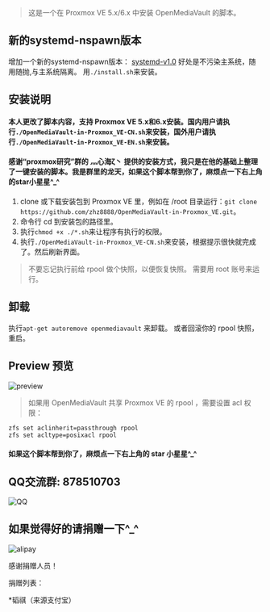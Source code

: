 >这是一个在 Proxmox VE 5.x/6.x 中安装 OpenMediaVault 的脚本。

## 新的systemd-nspawn版本 ##

增加一个新的systemd-nspawn版本： [systemd-v1.0](https://github.com/ivanhao/OmvInPve/tree/systemd-v1.0)
好处是不污染主系统，随用随抛,与主系统隔离。
用`./install.sh`来安装。

## 安装说明 ##
#### 本人更改了脚本内容，支持 Proxmox VE 5.x和6.x安装。国内用户请执行`./OpenMediaVault-in-Proxmox_VE-CN.sh`来安装，国外用户请执行`./OpenMediaVault-in-Proxmox_VE-EN.sh`来安装。
#### 感谢“proxmox研究”群的  灬心海ζ丶 提供的安装方式，我只是在他的基础上整理了一键安装的脚本。我是群里的龙天，如果这个脚本帮到你了，麻烦点一下右上角的star小星星^_^

1.  clone 或下载安装包到 Proxmox VE 里，例如在 /root 目录运行：`git clone https://github.com/zhz8888/OpenMediaVault-in-Proxmox_VE.git`。
2. 命令行 cd 到安装包的路径里。
3. 执行`chmod +x ./*.sh`来让程序有执行的权限。
4. 执行`./OpenMediaVault-in-Proxmox_VE-CN.sh`来安装，根据提示很快就完成了。然后刷新界面。

> 不要忘记执行前给 rpool 做个快照，以便恢复快照。
> 需要用 root 账号来运行。

## 卸载 ##

执行`apt-get autoremove openmediavault` 来卸载。
或者回滚你的 rpool 快照，重启。

##  Preview 预览 ##
![preview](./preview.png)

> 如果用 OpenMediaVault 共享 Proxmox VE 的 rpool ，需要设置 acl 权限：
```
zfs set aclinherit=passthrough rpool
zfs set acltype=posixacl rpool
```
#### 如果这个脚本帮到你了，麻烦点一下右上角的 star 小星星^_^

## QQ交流群: 878510703

![QQ](http://upload-images.jianshu.io/upload_images/4171480-e0204ead0fb41d5e.jpg)

## 如果觉得好的请捐赠一下^_^
![alipay](https://upload-images.jianshu.io/upload_images/4171480-04c3ebb5c11cfdf9.png?imageMogr2/auto-orient/strip%7CimageView2/2/w/1240)


感谢捐赠人员！

捐赠列表：

*韬祺（来源支付宝）
